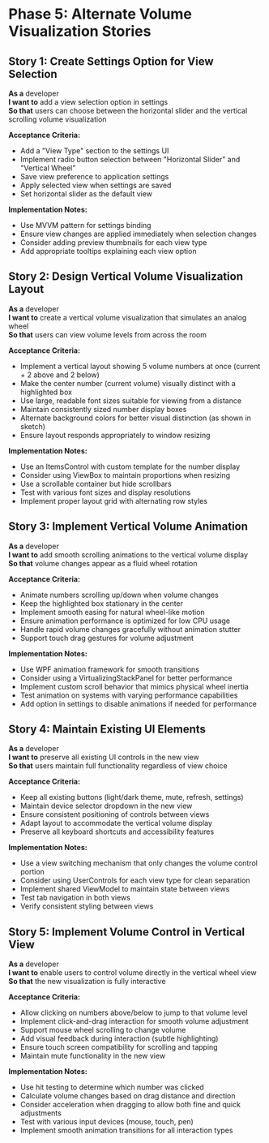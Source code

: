 # Phase 5: Alternate Volume Visualization Stories

## Story 1: Create Settings Option for View Selection
**As a** developer  
**I want to** add a view selection option in settings  
**So that** users can choose between the horizontal slider and the vertical scrolling volume visualization  

**Acceptance Criteria:**
- Add a "View Type" section to the settings UI
- Implement radio button selection between "Horizontal Slider" and "Vertical Wheel"
- Save view preference to application settings
- Apply selected view when settings are saved
- Set horizontal slider as the default view

**Implementation Notes:**
- Use MVVM pattern for settings binding
- Ensure view changes are applied immediately when selection changes
- Consider adding preview thumbnails for each view type
- Add appropriate tooltips explaining each view option

## Story 2: Design Vertical Volume Visualization Layout
**As a** developer  
**I want to** create a vertical volume visualization that simulates an analog wheel  
**So that** users can view volume levels from across the room  

**Acceptance Criteria:**
- Implement a vertical layout showing 5 volume numbers at once (current + 2 above and 2 below)
- Make the center number (current volume) visually distinct with a highlighted box
- Use large, readable font sizes suitable for viewing from a distance
- Maintain consistently sized number display boxes
- Alternate background colors for better visual distinction (as shown in sketch)
- Ensure layout responds appropriately to window resizing

**Implementation Notes:**
- Use an ItemsControl with custom template for the number display
- Consider using ViewBox to maintain proportions when resizing
- Use a scrollable container but hide scrollbars
- Test with various font sizes and display resolutions
- Implement proper layout grid with alternating row styles

## Story 3: Implement Vertical Volume Animation
**As a** developer  
**I want to** add smooth scrolling animations to the vertical volume display  
**So that** volume changes appear as a fluid wheel rotation  

**Acceptance Criteria:**
- Animate numbers scrolling up/down when volume changes
- Keep the highlighted box stationary in the center
- Implement smooth easing for natural wheel-like motion
- Ensure animation performance is optimized for low CPU usage
- Handle rapid volume changes gracefully without animation stutter
- Support touch drag gestures for volume adjustment

**Implementation Notes:**
- Use WPF animation framework for smooth transitions
- Consider using a VirtualizingStackPanel for better performance
- Implement custom scroll behavior that mimics physical wheel inertia
- Test animation on systems with varying performance capabilities
- Add option in settings to disable animations if needed for performance

## Story 4: Maintain Existing UI Elements
**As a** developer  
**I want to** preserve all existing UI controls in the new view  
**So that** users maintain full functionality regardless of view choice  

**Acceptance Criteria:**
- Keep all existing buttons (light/dark theme, mute, refresh, settings)
- Maintain device selector dropdown in the new view
- Ensure consistent positioning of controls between views
- Adapt layout to accommodate the vertical volume display
- Preserve all keyboard shortcuts and accessibility features

**Implementation Notes:**
- Use a view switching mechanism that only changes the volume control portion
- Consider using UserControls for each view type for clean separation
- Implement shared ViewModel to maintain state between views
- Test tab navigation in both views
- Verify consistent styling between views

## Story 5: Implement Volume Control in Vertical View
**As a** developer  
**I want to** enable users to control volume directly in the vertical wheel view  
**So that** the new visualization is fully interactive  

**Acceptance Criteria:**
- Allow clicking on numbers above/below to jump to that volume level
- Implement click-and-drag interaction for smooth volume adjustment
- Support mouse wheel scrolling to change volume
- Add visual feedback during interaction (subtle highlighting)
- Ensure touch screen compatibility for scrolling and tapping
- Maintain mute functionality in the new view

**Implementation Notes:**
- Use hit testing to determine which number was clicked
- Calculate volume changes based on drag distance and direction
- Consider acceleration when dragging to allow both fine and quick adjustments
- Test with various input devices (mouse, touch, pen)
- Implement smooth animation transitions for all interaction types
